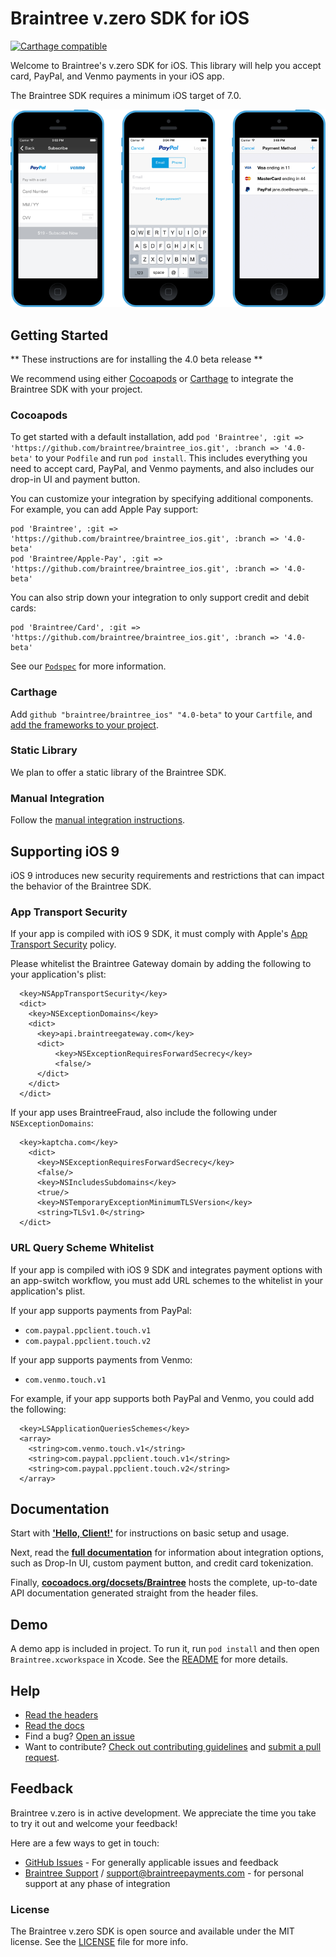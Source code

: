 # Braintree v.zero SDK for iOS

[![Carthage compatible](https://img.shields.io/badge/Carthage-compatible-4BC51D.svg?style=flat)](https://github.com/Carthage/Carthage)

Welcome to Braintree's v.zero SDK for iOS. This library will help you accept card, PayPal, and Venmo payments in your iOS app.

The Braintree SDK requires a minimum iOS target of 7.0.

![Screenshot of v.zero](screenshot.png)

## Getting Started

** These instructions are for installing the 4.0 beta release **

We recommend using either [Cocoapods](https://github.com/CocoaPods/CocoaPods) or [Carthage](https://github.com/Carthage/Carthage) to integrate the Braintree SDK with your project.

### Cocoapods

To get started with a default installation, add `pod 'Braintree', :git => 'https://github.com/braintree/braintree_ios.git', :branch => '4.0-beta'` to your `Podfile` and run `pod install`. This includes everything you need to accept card, PayPal, and Venmo payments, and also includes our drop-in UI and payment button.

You can customize your integration by specifying additional components. For example, you can add Apple Pay support:

```
pod 'Braintree', :git => 'https://github.com/braintree/braintree_ios.git', :branch => '4.0-beta'
pod 'Braintree/Apple-Pay', :git => 'https://github.com/braintree/braintree_ios.git', :branch => '4.0-beta'
```

You can also strip down your integration to only support credit and debit cards:

```
pod 'Braintree/Card', :git => 'https://github.com/braintree/braintree_ios.git', :branch => '4.0-beta'
```

See our [`Podspec`](https://github.com/braintree/braintree_ios/blob/master/Braintree.podspec) for more information.

### Carthage

Add `github "braintree/braintree_ios" "4.0-beta"` to your `Cartfile`, and [add the frameworks to your project](https://github.com/Carthage/Carthage#adding-frameworks-to-an-application).

### Static Library

We plan to offer a static library of the Braintree SDK.

### Manual Integration

Follow the [manual integration instructions](https://github.braintreeps.com/braintree/braintree-ios/blob/master/Docs/Manual%20Integration.md).

## Supporting iOS 9

iOS 9 introduces new security requirements and restrictions that can impact the behavior of the Braintree SDK.

### App Transport Security

If your app is compiled with iOS 9 SDK, it must comply with Apple's [App Transport Security](https://developer.apple.com/library/prerelease/ios/technotes/App-Transport-Security-Technote/) policy.

Please whitelist the Braintree Gateway domain by adding the following to your application's plist:

```
  <key>NSAppTransportSecurity</key>
  <dict>
    <key>NSExceptionDomains</key>
    <dict>
      <key>api.braintreegateway.com</key>
      <dict>
          <key>NSExceptionRequiresForwardSecrecy</key>
          <false/>
      </dict>
    </dict>
  </dict>
```

If your app uses BraintreeFraud, also include the following under `NSExceptionDomains`:

```
  <key>kaptcha.com</key>
    <dict>
      <key>NSExceptionRequiresForwardSecrecy</key>
      <false/>
      <key>NSIncludesSubdomains</key>
      <true/>
      <key>NSTemporaryExceptionMinimumTLSVersion</key>
      <string>TLSv1.0</string>
  </dict>
```

### URL Query Scheme Whitelist

If your app is compiled with iOS 9 SDK and integrates payment options with an app-switch workflow, you must add URL schemes to the whitelist in your application's plist.

If your app supports payments from PayPal:
* `com.paypal.ppclient.touch.v1`
* `com.paypal.ppclient.touch.v2`

If your app supports payments from Venmo:
* `com.venmo.touch.v1`

For example, if your app supports both PayPal and Venmo, you could add the following:
```
  <key>LSApplicationQueriesSchemes</key>
  <array>
    <string>com.venmo.touch.v1</string>
    <string>com.paypal.ppclient.touch.v1</string>
    <string>com.paypal.ppclient.touch.v2</string>
  </array>
```

## Documentation

Start with [**'Hello, Client!'**](https://developers.braintreepayments.com/ios/start/hello-client) for instructions on basic setup and usage.

Next, read the [**full documentation**](https://developers.braintreepayments.com/ios/sdk/client) for information about integration options, such as Drop-In UI, custom payment button, and credit card tokenization.

Finally, [**cocoadocs.org/docsets/Braintree**](http://cocoadocs.org/docsets/Braintree) hosts the complete, up-to-date API documentation generated straight from the header files.

## Demo

A demo app is included in project. To run it, run `pod install` and then open `Braintree.xcworkspace` in Xcode. See the [README](Demos/Braintree-Demo/README.md) for more details.

## Help

* [Read the headers](Braintree/Braintree.h)
* [Read the docs](https://developers.braintreepayments.com/ios/sdk/client)
* Find a bug? [Open an issue](https://github.com/braintree/braintree_ios/issues)
* Want to contribute? [Check out contributing guidelines](CONTRIBUTING.md) and [submit a pull request](https://help.github.com/articles/creating-a-pull-request).

## Feedback

Braintree v.zero is in active development. We appreciate the time you take to try it out and welcome your feedback!

Here are a few ways to get in touch:

* [GitHub Issues](https://github.com/braintree/braintree_ios/issues) - For generally applicable issues and feedback
* [Braintree Support](https://articles.braintreepayments.com/) / support@braintreepayments.com - for personal support at any phase of integration

### License

The Braintree v.zero SDK is open source and available under the MIT license. See the [LICENSE](LICENSE) file for more info.
